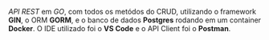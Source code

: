 _API REST_ em _GO_, com todos os metódos do CRUD, utilizando o framework **GIN**, o ORM **GORM**, e o banco de dados **Postgres** rodando em um container **Docker**. O IDE utilizado foi o **VS Code** e o API Client foi o **Postman**.
